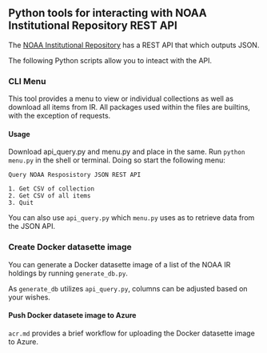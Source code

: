 ## Python tools for interacting with NOAA Institutional Repository REST API

The [NOAA Institutional Repository](https://repository.library.noaa.gov/) has a REST API that which outputs JSON.

The following Python scripts allow you to inteact with the API.

### CLI Menu


This tool provides a menu to view or individual collections as well as download all items from IR. All packages used within the files are builtins, with the exception of requests.

#### Usage

Download api_query.py and menu.py and place in the same. Run ```python menu.py``` in the shell or terminal. Doing so start the following menu:

```
Query NOAA Resposistory JSON REST API

1. Get CSV of collection
2. Get CSV of all items
3. Quit
```

You can also use ```api_query.py``` which ```menu.py``` uses as to retrieve data from the JSON API.

### Create Docker datasette image

You can generate a Docker datasette image of a list of the NOAA IR holdings by running ```generate_db.py```.

As ```generate_db``` utilizes ```api_query.py```, columns can be adjusted based on your wishes. 

#### Push Docker datasete image to Azure

```acr.md``` provides a brief workflow for uploading the Docker datasette image to Azure. 

